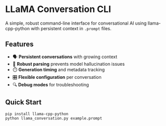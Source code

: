 # LLaMA Conversation CLI

A simple, robust command-line interface for conversational AI using llama-cpp-python with persistent context in `.prompt` files.

## Features
- 🗣️ **Persistent conversations** with growing context
- 🔧 **Robust parsing** prevents model hallucination issues
- ⏱️ **Generation timing** and metadata tracking
- 🎛️ **Flexible configuration** per conversation
- 🔍 **Debug modes** for troubleshooting

## Quick Start
```bash
pip install llama-cpp-python
python llama_conversation.py example.prompt
